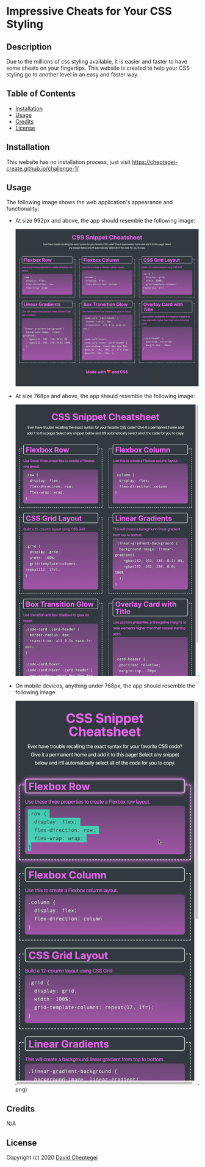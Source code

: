 # Impressive Cheats for Your CSS Styling

## Description

Due to the millions of css styling available, it is easier and faster to have some cheats on your fingertips. This website is created to help your CSS styling go to another level in an easy and faster way.

## Table of Contents

- [Installation](#installation)
- [Usage](#usage)
- [Credits](#credits)
- [License](#license)

## Installation
This website has no installation process, just visit https://cheptegei-create.github.io/challenge-1/

## Usage

The following image shows the web application's appearance and functionality:
    
* At size 992px and above, the app should resemble the following image:

    ![On a desktop, the application displays three CSS code snippets per row.](./assets/images/01-app-desktop.png)

* At size 768px and above, the app should resemble the following image:

    ![On a tablet, the application displays two CSS code snippets per row.](./assets/images/02-app-tablet.png)

* On mobile devices, anything under 768px, the app should resemble the following image:

    ![On a mobile device, the application displays one CSS code snippet per row.](./assets/images/03-app-mobile.png)png)
  
## Credits
N/A

## License

Copyright (c) 2020 [David Cheptegei](https://github.com/cheptegei-create)
